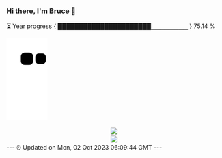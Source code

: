 ### Hi there, I'm Bruce 👋
⏳ Year progress { ██████████████████████▁▁▁▁▁▁▁▁ } 75.14 %

![](https://raw.githubusercontent.com/Swiftie13st/Swiftie13st/main/assets/github-contribution-grid-snake.svg)


<div align="center"> <img src="https://metrics.lecoq.io/Swiftie13st?template=classic&config.timezone=Asia%2FShanghai"> </div>

<div align="center"> <img src="https://github-readme-streak-stats.herokuapp.com/?user=Swiftie13st" /> </div>
---
⏰ Updated on Mon, 02 Oct 2023 06:09:44 GMT
---


